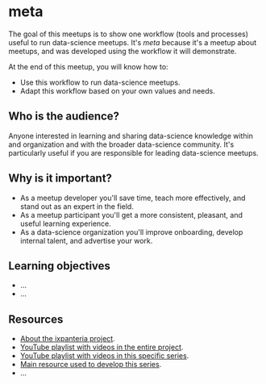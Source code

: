 # meta

The goal of this meetups is to show one workflow (tools and processes) useful to run data-science meetups. It's *meta* because it's a meetup about meetups, and was developed using the workflow it will demonstrate.

At the end of this meetup, you will know how to:

* Use this workflow to run data-science meetups.
* Adapt this workflow based on your own values and needs.

## Who is the audience?

Anyone interested in learning and sharing data-science knowledge within and organization and with the broader data-science community. It's particularly useful if you are responsible for leading data-science meetups. 

## Why is it important?

* As a meetup developer you'll save time, teach more effectively, and stand out as an expert in the field.
* As a meetup participant you'll get a more consistent, pleasant, and useful learning experience.
* As a data-science organization you'll improve onboarding, develop internal talent, and advertise your work.

## Learning objectives

* ...
* ...

## Resources

* [About the ixpanteria project](https://github.com/ixpanteria).
* [YouTube playlist with videos in the entire project](FIXME).
* [YouTube playlist with videos in this specific series](FIXME).
* [Main resource used to develop this series](FIXME).
* ...
